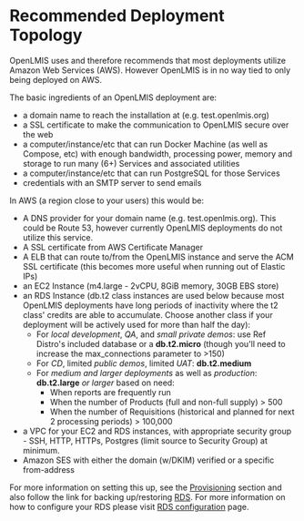 # Recommended Deployment Topology

OpenLMIS uses and therefore recommends that most deployments utilize Amazon Web Services (AWS).  However OpenLMIS is in no way
tied to only being deployed on AWS.

The basic ingredients of an OpenLMIS deployment are:
* a domain name to reach the installation at (e.g. test.openlmis.org)
* a SSL certificate to make the communication to OpenLMIS secure over the web
* a computer/instance/etc that can run Docker Machine (as well as Compose, etc) with enough bandwidth, processing power, memory and
storage to run many (6+) Services and associated utilities
* a computer/instance/etc that can run PostgreSQL for those Services
* credentials with an SMTP server to send emails

In AWS (a region close to your users) this would be:
* A DNS provider for your domain name (e.g. test.openlmis.org).  This could be Route 53, however currently OpenLMIS deployments do
not utilize this service.
* A SSL certificate from AWS Certificate Manager
* A ELB that can route to/from the OpenLMIS instance and serve the ACM SSL certificate (this becomes more useful when running out
of Elastic IPs)
* an EC2 Instance (m4.large - 2vCPU, 8GiB memory, 30GB EBS store)
* an RDS Instance (db.t2 class instances are used below because most OpenLMIS
deployments have long periods of inactivity where the t2 class' credits are
able to accumulate.  Choose another class if your deployment will be
actively used for more than half the day):
  * For *local development*, *QA*, and *small private  demos*: use Ref Distro's
    included database or a **db.t2.micro** (though you'll need to increase the
    max_connections parameter to >150)
  * For *CD*, limited *public demos*, limited *UAT*: **db.t2.medium**
  * For *medium and larger deployments* as well as *production*: **db.t2.large** *or larger* based on need:
    * When reports are frequently run
    * When the number of Products (full and non-full supply) > 500
    * When the number of Requisitions (historical and planned for next 2
      processing periods) > 100,000
* a VPC for your EC2 and RDS instances, with appropriate security group - SSH, HTTP, HTTPs, Postgres (limit source to Security Group)
at minimum.
* Amazon SES with either the domain (w/DKIM) verified or a specific from-address

For more information on setting this up, see the 
[Provisioning](https://github.com/OpenLMIS/openlmis-deployment/blob/master/provision/Provision-single-host.md) section and also follow
the link for backing up/restoring 
[RDS](https://github.com/OpenLMIS/openlmis-deployment/blob/master/deployment/README.md#using-amazons-rds). For more information on how
to configure your RDS please visit 
[RDS configuration](https://github.com/OpenLMIS/openlmis-deployment/blob/master/provision/RDS-configuration.md) page.
